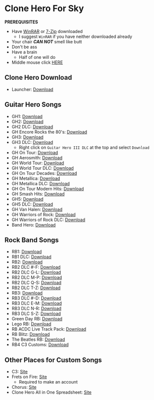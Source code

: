 # Clone Hero For Sky

**PREREQUISITES**

* Have [WinRAR](https://www.win-rar.com/fileadmin/winrar-versions/winrar/winrar-x64-611.exe) or [7-Zip](https://www.7-zip.org/a/7z2107-x64.exe) downloaded
  * I suggest `WinRAR` if you have neither downloaded already
* Your chair ***CAN NOT*** smell like butt
* Don't be ass
* Have a brain
  * Half of one will do
* Middle mouse click [HERE](https://imgur.com/f4XLggz)

## Clone Hero Download

* Launcher: [Download](https://launcher-dl.clonehero.net/Clone%20Hero%20Launcher%20Setup%200.9.488.exe)


## Guitar Hero Songs

* GH1: [Download](https://drive.google.com/u/0/uc?id=1Z6tPssOVX81VVi_1XqQO9GpsNUtIhabH&export=download)
* GH2: [Download](https://drive.google.com/u/0/uc?id=1flR2SdIvdLBuLuN4JgQzxLHXwXJJzop6&export=download)
* GH2 DLC: [Download](https://drive.google.com/u/0/uc?id=1XY7yiDQexzMSTqYYgfkIB7hKHd0ZeQFE&export=download)
* GH Encore Rocks the 80's: [Download](https://drive.google.com/u/0/uc?id=1zLHtqxadChMmuG1UEBcYxeKR36LiVJKO&export=download)
* GH3: [Download](https://drive.google.com/u/0/uc?id=17Jbl3mBg116GnRYbvVGbHt_P57rN3ZnT&export=download)
* GH3 DLC: [Download](https://drive.google.com/drive/folders/1phqay8Tpj4-3IgcW5Xe5pLLhtQ5DKZ6m)
  * Right click on `Guitar Hero III DLC` at the top and select `Download`
* GH On Tour: [Download](https://drive.google.com/u/0/uc?id=1SQbyclFNQOFCAAqzjnyNRqt306lznW2W&export=download)
* GH Aerosmith: [Download](https://drive.google.com/u/0/uc?id=1DP1oi9EDm3FGgR_7Ew2r9X5c9ahnq3NH&export=download)
* GH World Tour: [Download](https://drive.google.com/u/0/uc?id=1DqZ2l82JVRbTBlFiZzdohq5cnAgDhpmq&export=download)
* GH World Tour DLC: [Download](https://drive.google.com/u/0/uc?id=1mAwWODXkSv7kx7FCEUpCBbZ1GBV2EW6a&export=download)
* GH On Tour Decades: [Download](https://drive.google.com/u/0/uc?id=1ooe0A0nNnFg92qQOpZRF2SRel5SlVE_8&export=download)
* GH Metallica: [Download](https://drive.google.com/u/0/uc?id=1tmQYWZnn70HdN_dYAQzUo7EyPdFHmswp&export=download)
* GH Metallica DLC: [Download](https://drive.google.com/u/0/uc?id=11GiKVAOBg8y_pp9T-fzNIl39W-xyF3AI&export=download)
* GH On Tour Modern Hits: [Download](https://drive.google.com/u/0/uc?id=1agEboWOACQi9sZVVOPuScExqp_j8pTbQ&export=download)
* GH Smash Hits: [Download](https://drive.google.com/u/0/uc?id=1eB6p6ovL7zpYNLYlSjtf8t0MWIMAMLsx&export=download)
* GH5: [Download](https://drive.google.com/u/0/uc?id=1MdHXMpNR_xf2AfIKijFydPjlQf8d317O&export=download)
* GH5 DLC: [Download](https://drive.google.com/u/0/uc?id=1_s7UDShofQatXcytacZLsysDWLYD7dsh&export=download)
* GH Van Halen: [Download](https://drive.google.com/u/0/uc?id=1DWBGC5ilc7q28ejIOAJ7sbVIuHz7AJHu&export=download)
* GH Warriors of Rock: [Download](https://drive.google.com/u/0/uc?id=1ekGknfrdAS0MGP-7X0wdGJQGYUNk_5W1&export=download)
* GH Warriors of Rock DLC: [Download](https://drive.google.com/u/0/uc?id=1-tI4tZL-GA9eQOzuaBVXE_WgGZj2nxbs&export=download)
* Band Hero: [Download](https://drive.google.com/u/0/uc?id=1l6mm5Sdi8GLm-_8H8zxuEUghmrvO-riI&export=download)

## Rock Band Songs

* RB1: [Download](https://drive.google.com/u/0/uc?id=1r228IcJxab5NLyt6ScqNikbYIf3T08xg&export=download)
* RB1 DLC: [Download](https://drive.google.com/u/0/uc?id=1tSk8NV7_SeSwMZPxXU7wdRS3LaRbIzfH&export=download)
* RB2: [Download](https://drive.google.com/u/0/uc?id=16laGHexOuo2CqVU4Flij4nF4Z9CcIHT6&export=download)
* RB2 DLC #-F: [Download](https://drive.google.com/u/0/uc?id=1kgW2-CVNqOWvcQ6zpGJ_dOYzvQVlYfGc&export=download)
* RB2 DLC G-L: [Download](https://drive.google.com/u/0/uc?id=179ulnocNQtVDdlNfxP-yikDf0QC44RcC&export=download)
* RB2 DLC M-P: [Download](https://drive.google.com/u/0/uc?id=11juNFH7MpDhhwqldXBir0g_-UecotRmV&export=download)
* RB2 DLC Q-S: [Download](https://drive.google.com/u/0/uc?id=1gytbhkqNSXzwF2E5Hc5S1bZc2jLOBvXr&export=download)
* RB2 DLC T-Z: [Download](https://drive.google.com/u/0/uc?id=1lW6aPpUzuhN34gYj7w8_RlAXY6-QDEcs&export=download)
* RB3: [Download](https://drive.google.com/u/0/uc?id=1XBSwANV7yfmePiUUMCw7j2sohxmh4ry_&export=download)
* RB3 DLC #-D: [Download](https://drive.google.com/u/0/uc?id=1p6tlSsJfOD3z0Bsg0LGrV31V5opq5NJY&export=download)
* RB3 DLC E-M: [Download](https://drive.google.com/u/0/uc?id=1gX-YM23pfoEH5zhbtvsBC3u9a5QfKO3p&export=download)
* RB3 DLC N-R: [Download](https://drive.google.com/u/0/uc?id=1T48mZGnSjrgkyAVcK-DiOdrtVuZ3p2II&export=download)
* RB3 DLC S-Z: [Download](https://drive.google.com/u/0/uc?id=1HC95TE0LCkyeGy4smNH5tSgq0XpwAr_U&export=download)
* Green Day RB: [Download](https://drive.google.com/u/0/uc?id=1OeIZjfNkRGFhB7OXNEPuNzcdW-APCe57&export=download)
* Lego RB: [Download](https://drive.google.com/u/0/uc?id=1LBpcXMH9nbs-alsB2l8u7h4BO-JYorhy&export=download)
* RB ACDC Live Track Pack: [Download](https://drive.google.com/u/0/uc?id=1L2jPBZRXcSskIGmqSBKsYO_aq7X2wPWe&export=download)
* RB Blitz: [Download](https://drive.google.com/u/0/uc?id=1vhwAsFUPzvu_BwmTgQLVISowZVPzk8Pb&export=download)
* The Beatles RB: [Download](https://drive.google.com/u/0/uc?id=1QPgKwvrt1riwbl5SSxpqwpsykdE1nNPq&export=download)
* RB4 C3 Customs: [Download](https://drive.google.com/u/0/uc?id=1OOXPugqjc1FnSAm4lybeKoA686DppyFo&export=download)

## Other Places for Custom Songs
* C3: [Site](https://db.c3universe.com/songs/psch)
* Frets on Fire: [Site](https://www.fretsonfire.org/forums/viewforum.php?f=5)
  * Required to make an account
* Chorus: [Site](https://chorus.fightthe.pw/)
* Clone Hero All in One Spreadsheet: [Site](https://docs.google.com/spreadsheets/d/13B823ukxdVMocowo1s5XnT3tzciOfruhUVePENKc01o/htmlview#)
